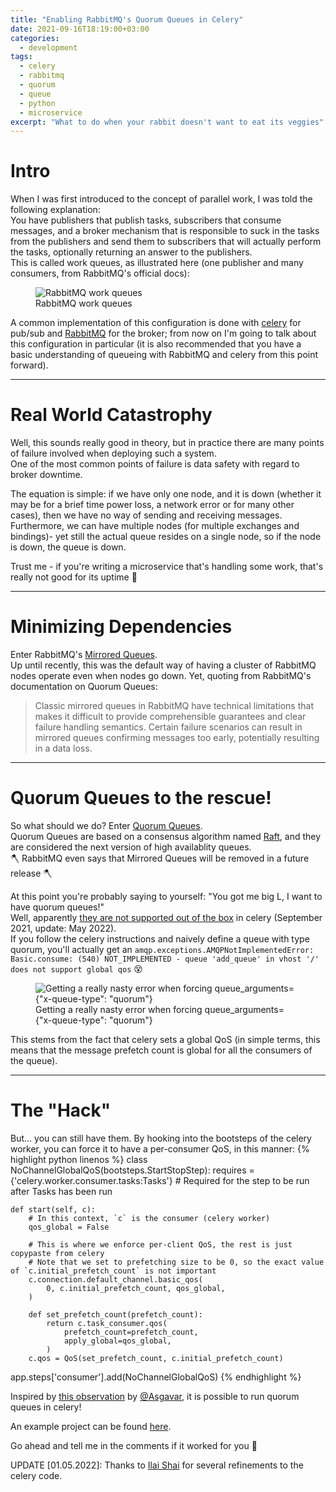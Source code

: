 ```yaml
---
title: "Enabling RabbitMQ's Quorum Queues in Celery"
date: 2021-09-16T18:19:00+03:00
categories:
  - development
tags:
  - celery
  - rabbitmq
  - quorum
  - queue
  - python
  - microservice
excerpt: "What to do when your rabbit doesn't want to eat its veggies"
---
```


# Intro
When I was first introduced to the concept of parallel work, I was told the following explanation:  
You have publishers that publish tasks, subscribers that consume messages, and a broker mechanism that is responsible to suck in the tasks from the publishers and send them to subscribers that will actually perform the tasks, optionally returning an answer to the publishers.  
This is called work queues, as illustrated here (one publisher and many consumers, from RabbitMQ's official docs):  

<figure class="align-left">
  <img src="{{ site.url }}{{ site.baseurl }}/assets/images/2021-09-15-enabling-rabbitmq-quorum-queues-in-celery/rabbitmq-work-queue.png" alt="RabbitMQ work queues">
  <figcaption>RabbitMQ work queues</figcaption>
</figure> 

A common implementation of this configuration is done with [celery][celery] for pub/sub and [RabbitMQ][rabbitmq] for the broker; from now on I'm going to talk about this configuration in particular
(it is also recommended that you have a basic understanding of queueing with RabbitMQ and celery from this point forward).

---

# Real World Catastrophy
Well, this sounds really good in theory, but in practice there are many points of failure involved when deploying such a system.  
One of the most common points of failure is data safety with regard to broker downtime.  

The equation is simple: if we have only one node, and it is down (whether it may be for a brief time power loss, a network error or for many other cases), then we have no way of sending and receiving messages.  
Furthermore, we can have multiple nodes (for multiple exchanges and bindings)- yet still the actual queue resides on a single node, so if the node is down, the queue is down.  

Trust me - if you're writing a microservice that's handling some work, that's really not good for its uptime 🥺

---

# Minimizing Dependencies
Enter RabbitMQ's [Mirrored Queues][rabbitmq-mirrored-queues].  
Up until recently, this was the default way of having a cluster of RabbitMQ nodes operate even when nodes go down. Yet, quoting from RabbitMQ's documentation on Quorum Queues:
> Classic mirrored queues in RabbitMQ have technical limitations that makes it difficult to provide comprehensible guarantees and clear failure handling semantics. Certain failure scenarios can result in mirrored queues confirming messages too early, potentially resulting in a data loss.

---

# Quorum Queues to the rescue!
So what should we do? Enter [Quorum Queues][rabbitmq-quorum-queues].  
Quorum Queues are based on a consensus algorithm named [Raft][raft], and they are considered the next version of high availablity queues.  
🪓 RabbitMQ even says that Mirrored Queues will be removed in a future release 🪓

At this point you're probably saying to yourself: "You got me big L, I want to have quorum queues!"  
Well, apparently [they are not supported out of the box][celery-quorum-ticket] in celery (September 2021, update: May 2022).  
If you follow the celery instructions and naively define a queue with type quorum, you'll actually get an `amqp.exceptions.AMQPNotImplementedError: Basic.consume: (540) NOT_IMPLEMENTED - queue 'add_queue' in vhost '/' does not support global qos` 😵


<figure class="align-left">
  <img src="{{ site.url }}{{ site.baseurl }}/assets/images/2021-09-15-enabling-rabbitmq-quorum-queues-in-celery/celery-global-qos-error.png" alt='Getting a really nasty error when forcing queue_arguments={"x-queue-type": "quorum"}'>
  <figcaption>Getting a really nasty error when forcing queue_arguments={"x-queue-type": "quorum"}</figcaption>
</figure> 

This stems from the fact that celery sets a global QoS (in simple terms, this means that the message prefetch count is global for all the consumers of the queue).

---

# The "Hack"
But... you can still have them.
By hooking into the bootsteps of the celery worker, you can force it to have a per-consumer QoS, in this manner: 
{% highlight python linenos %}
class NoChannelGlobalQoS(bootsteps.StartStopStep):
    requires = {'celery.worker.consumer.tasks:Tasks'}  # Required for the step to be run after Tasks has been run

    def start(self, c):
        # In this context, `c` is the consumer (celery worker)
        qos_global = False

        # This is where we enforce per-client QoS, the rest is just copypaste from celery
        # Note that we set to prefetching size to be 0, so the exact value of `c.initial_prefetch_count` is not important
        c.connection.default_channel.basic_qos(
            0, c.initial_prefetch_count, qos_global,
        )

        def set_prefetch_count(prefetch_count):
            return c.task_consumer.qos(
                prefetch_count=prefetch_count,
                apply_global=qos_global,
            )
        c.qos = QoS(set_prefetch_count, c.initial_prefetch_count)


app.steps['consumer'].add(NoChannelGlobalQoS)
{% endhighlight %}

Inspired by [this observation][asgavar-comment] by [@Asgavar][asgavar], it is possible to run quorum queues in celery!

An example project can be found [here][quorum-queues-with-celery].

Go ahead and tell me in the comments if it worked for you 🤠

UPDATE [01.05.2022]: Thanks to [Ilai Shai][ilsh] for several refinements to the celery code.

[celery]: https://docs.celeryproject.org/en/stable/
[rabbitmq]: https://pypi.org/project/cryptography/
[rabbitmq-mirrored-queues]: https://www.rabbitmq.com/ha.html
[rabbitmq-quorum-queues]: https://www.rabbitmq.com/quorum-queues.html
[raft]: https://raft.github.io/
[celery-quorum-ticket]: https://github.com/celery/celery/issues/6067
[asgavar]: https://github.com/Asgavar
[asgavar-comment]: https://github.com/celery/celery/issues/6067#issuecomment-724001426
[quorum-queues-with-celery]: https://github.com/liorp/quorum_queues_with_celery
[ilsh]: https://www.linkedin.com/in/ilai-shai
